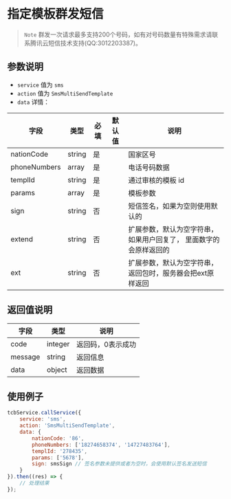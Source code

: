 # 指定模板群发短信

> `Note` 群发一次请求最多支持200个号码，如有对号码数量有特殊需求请联系腾讯云短信技术支持(QQ:3012203387)。

## 参数说明

* `service` 值为 `sms`
* `action` 值为 `SmsMultiSendTemplate`
* `data` 详情：

| 字段 | 类型 | 必填 | 默认值 | 说明
| --- | --- | --- | --- | ---
| nationCode | string | 是 | | 国家区号
| phoneNumbers | array | 是 | | 电话号码数据
| templId | string | 是 | | 通过审核的模板 id
| params | array | 是 | | 模板参数
| sign | string | 否 | | 短信签名，如果为空则使用默认的
| extend | string | 否 | | 扩展参数，默认为空字符串，如果用户回复了， 里面数字的会原样返回的
| ext | string | 否 | | 扩展参数，默认为空字符串，返回包时，服务器会把ext原样返回

## 返回值说明

 字段 | 类型 | 说明
| --- | --- | ---
| code | integer | 返回码，0表示成功
| message | string | 返回信息
| data | object | 返回数据

## 使用例子

```js
tcbService.callService({
    service: 'sms',
    action: 'SmsMultiSendTemplate',
    data: {
        nationCode: '86',
        phoneNumbers: ['18274658374', '14727483764'],
        templId: '278435',
        params: ['5678'],
        sign: smsSign // 签名参数未提供或者为空时，会使用默认签名发送短信
    }
}).then((res) => {
    // 处理结果
});
```